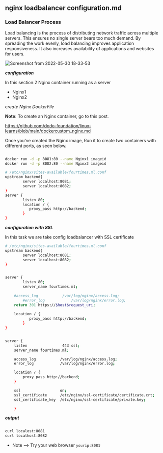 ## nginx loadbalancer configuration.md


### Load Balancer Process


 Load balancing is the process of distributing network traffic across multiple servers. This ensures no single server bears too much demand. By spreading the work evenly, load balancing improves application responsiveness. It also increases availability of applications and websites for users.


![Screenshot from 2022-05-30 18-33-53](https://user-images.githubusercontent.com/102893121/170998449-9d31773c-6f59-414d-9db8-5a3c98340c67.png)

**_configuration_**

In this section 2 Nginx container running as a server
  * Nginx1
  * Nginx2

_create Nginx DockerFile_   

**Note:** To create an Nginx container, go to this post.


https://github.com/dodo-foundation/linux-learns/blob/main/dockercustom_nginx.md


Once you've created the Nginx image, Run it to create two containers with different ports, as seen below.

```bash

docker run -d -p 8081:80 --name Nginx1 imageid
docker run -d -p 8082:80 --name Nginx2 imageid

```


```bash
# /etc/nginx/sites-available/fourtimes.ml.conf
upstream backend{
        server localhost:8081;
        server localhost:8082;
}
server {
        listen 80;
        location / {
           proxy_pass http://backend;
        }
}
```

**_configuration with SSL_**

In this task we are take config loadbalancer with SSL certificate 


```bash
# /etc/nginx/sites-available/fourtimes.ml.conf
upstream backend{
        server localhost:8081;
        server localhost:8082;
}


server {
        listen 80;
        server_name fourtimes.ml;
        
	#access_log           /var/log/nginx/access.log;
        #error_log            /var/log/nginx/error.log;
	return 301 https://$host$request_uri;
        
	location / {
           proxy_pass http://backend;
        }
}


server {
    listen                443 ssl;
    server_name fourtimes.ml;

    access_log           /var/log/nginx/access.log;
    error_log            /var/log/nginx/error.log;

    location / {
	    proxy_pass http://backend;
    }

    ssl                  on;
    ssl_certificate      /etc/nginx/ssl-certificate/certificate.crt;
    ssl_certificate_key  /etc/nginx/ssl-certificate/private.key;

    }


```

_**output**_

```bash

curl localost:8081
curl localhost:8082

```

 * Note --> Try your web browser `yourip:8081`

